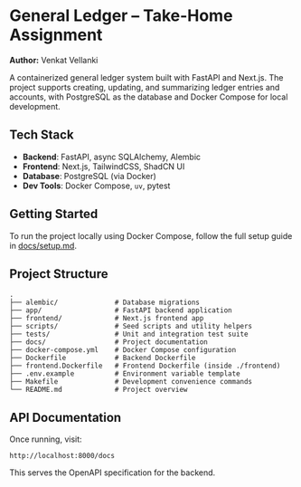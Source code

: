 # General Ledger – Take-Home Assignment
  
  **Author:** Venkat Vellanki  
  
  A containerized general ledger system built with FastAPI and Next.js. The project supports creating, updating, and summarizing ledger entries and accounts, with PostgreSQL as the database and Docker Compose for local development.  

## Tech Stack
- **Backend**: FastAPI, async SQLAlchemy, Alembic
- **Frontend**: Next.js, TailwindCSS, ShadCN UI
- **Database**: PostgreSQL (via Docker)
- **Dev Tools**: Docker Compose, `uv`, pytest

## Getting Started
  
  To run the project locally using Docker Compose, follow the full setup guide in [docs/setup.md](./docs/setup.md). 

## Project Structure
  
  ```
  .
  ├── alembic/              # Database migrations
  ├── app/                  # FastAPI backend application
  ├── frontend/             # Next.js frontend app
  ├── scripts/              # Seed scripts and utility helpers
  ├── tests/                # Unit and integration test suite
  ├── docs/                 # Project documentation
  ├── docker-compose.yml    # Docker Compose configuration
  ├── Dockerfile            # Backend Dockerfile
  ├── frontend.Dockerfile   # Frontend Dockerfile (inside ./frontend)
  ├── .env.example          # Environment variable template
  ├── Makefile              # Development convenience commands
  └── README.md             # Project overview
  ```

## API Documentation
  
  Once running, visit:  
  
  ```
  http://localhost:8000/docs
  ```
  
  This serves the OpenAPI specification for the backend.

